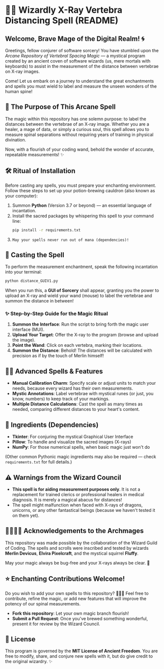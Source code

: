 
# 🧙‍♂️ Wizardly X-Ray Vertebra Distancing Spell (README)

## Welcome, Brave Mage of the Digital Realm! 🌀

Greetings, fellow conjurer of software sorcery! You have stumbled upon the *Arcane Repository of Vertebral Spacing Magic* — a mystical program created by an ancient coven of software wizards (us, mere mortals with keyboards) to assist in the measurement of the distance between vertebrae on X-ray images.

Come! Let us embark on a journey to understand the great enchantments and spells you must wield to label and measure the unseen wonders of the human spine!

## 📜 The Purpose of This Arcane Spell

The magic within this repository has one solemn purpose: to label the distances between the vertebrae of an X-ray image. Whether you are a healer, a mage of data, or simply a curious soul, this spell allows you to measure spinal separations without requiring years of training in physical divination.

Now, with a flourish of your coding wand, behold the wonder of accurate, repeatable measurements! ✨

## 🛠️ Ritual of Installation

Before casting any spells, you must prepare your enchanting environment. Follow these steps to set up your potion-brewing cauldron (also known as your computer):

1. Summon **Python** (Version 3.7 or beyond) — an essential language of incantation.
2. Install the sacred packages by whispering this spell to your command line:
   ```sh
   pip install -r requirements.txt
   ```
3. `May your spells never run out of mana (dependencies)!`

## 📸 Casting the Spell

To perform the measurement enchantment, speak the following incantation into your terminal:

```sh
python distance_GUIV1.py
```

When you run this, a **GUI of Sorcery** shall appear, granting you the power to upload an X-ray and wield your wand (mouse) to label the vertebrae and summon the distance in between!

### ✨ Step-by-Step Guide for the Magic Ritual

1. **Summon the Interface**: Run the script to bring forth the magic user interface (MUI).
2. **Upload Your Target**: Offer the X-ray to the program (browse and upload the image).
3. **Point the Wand**: Click on each vertebra, marking their locations.
4. **Summon the Distance**: Behold! The distances will be calculated with precision as if by the touch of Merlin himself!

## 🧙‍♀️ Advanced Spells & Features

- **Manual Calibration Charm**: Specify scale or adjust units to match your needs, because every wizard has their own measurements.
- **Mystic Annotations**: Label vertebrae with mystical runes (or just, you know, numbers) to keep track of your markings.
- **Multiple Distance Calculations**: Cast the spell as many times as needed, comparing different distances to your heart's content.

## 🧪 Ingredients (Dependencies)

- **Tkinter**: For conjuring the mystical Graphical User Interface
- **Pillow**: To handle and visualize the sacred images (X-rays)
- **NumPy**: For those numerical spells, when basic magic just won't do

(Other common Pythonic magic ingredients may also be required — check `requirements.txt` for full details.)

## ⚠️ Warnings from the Wizard Council

- **This spell is for aiding measurement purposes only**. It is not a replacement for trained clerics or professional healers in medical diagnosis. It is merely a magical abacus for distances!
- The spell might malfunction when faced with X-rays of dragons, unicorns, or any other fantastical beings (because we haven't tested it on them yet).

## 👩‍🔬🧑‍🔬 Acknowledgements to the Archmages

This repository was made possible by the collaboration of the Wizard Guild of Coding. The spells and scrolls were inscribed and tested by wizards **Merlin Devicus**, **Elvira Pixelcraft**, and the mystical squirrel **Fluffy**.

May your magic always be bug-free and your X-rays always be clear. 🔮

## ⭐️ Enchanting Contributions Welcome!

Do you wish to add your own spells to this repository? 🧙‍♂️🧪 Feel free to contribute, refine the magic, or add new features that will improve the potency of our spinal measurements.

- **Fork this repository**: Let your own magic branch flourish!
- **Submit a Pull Request**: Once you've brewed something wonderful, present it for review by the Wizard Council.

## 🎩 License

This program is governed by the **MIT License of Ancient Freedom**. You are free to modify, share, and conjure new spells with it, but do give credit to the original wizardry. ✨
